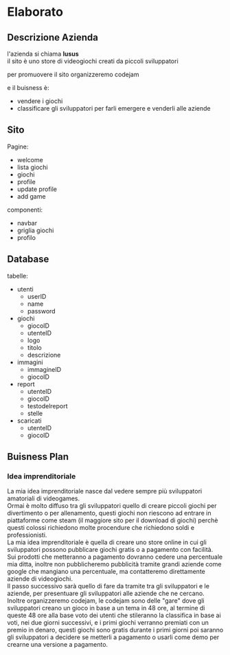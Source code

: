 
# Elaborato

## Descrizione Azienda

l'azienda si chiama **lusus**  
il sito è uno store di videogiochi creati da piccoli sviluppatori

per promuovere il sito organizzeremo codejam

e il buisness è:
- vendere i giochi
- classificare gli sviluppatori per farli emergere e venderli alle aziende

## Sito

Pagine:
- welcome
- lista giochi
- giochi
- profile
- update profile
- add game

componenti:
- navbar
- griglia giochi
- profilo


## Database

tabelle:
- utenti
  - userID
  - name
  - password
- giochi
  - giocoID
  - utenteID
  - logo
  - titolo
  - descrizione
- immagini
  - immagineID
  - giocoID
- report
  - utenteID
  - giocoID
  - testodelreport
  - stelle
- scaricati
  - utenteID
  - giocoID


## Buisness Plan

### Idea imprenditoriale

La mia idea imprenditoriale nasce dal vedere sempre più sviluppatori amatoriali di videogames.  
Ormai è molto diffuso tra gli sviluppatori quello di creare piccoli giochi per divertimento o per allenamento, questi giochi non riescono ad entrare in piattaforme come steam (il maggiore sito per il download di giochi) perchè questi colossi richiedono molte procendure che richiedono soldi e professionisti.  
La mia idea imprenditoriale è quella di creare uno store online in cui gli sviluppatori possono pubblicare giochi gratis o a pagamento con facilità.  
Sui prodotti che metteranno a pagamento dovranno cedere una percentuale mia ditta, inoltre non pubblicheremo pubblicità tramite grandi aziende come google che mangiano una percentuale, ma contatteremo direttamente aziende di videogiochi.  
Il passo successivo sarà quello di fare da tramite tra gli sviluppatori e le aziende, per presentuare gli sviluppatori alle aziende che ne cercano.  
Inoltre organizzeremo codejam, le codejam sono delle "gare" dove gli sviluppatori creano un gioco in base a un tema  in 48 ore, al termine di queste 48 ore alla base voto dei utenti che stileranno la classifica in base ai voti, nei due giorni successivi, e i primi giochi verranno premiati con un premio in denaro, questi giochi sono gratis durante i primi giorni poi saranno gli sviluppatori a decidere se metterli a pagamento o usarli come demo per crearne una versione a pagamento.







